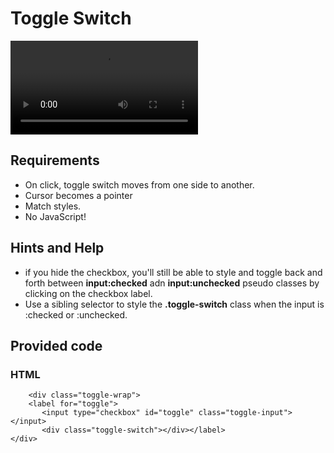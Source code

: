 # Toggle Switch

 <video alt="Toggle Switch" controls>
        <source src="./ToggleSwitch.mp4" type="video/mp4">
    </video>

## Requirements

- On click, toggle switch moves from one side to another.
- Cursor becomes a pointer
- Match styles.
- No JavaScript!

## Hints and Help

- if you hide the checkbox, you'll still be able to style and toggle back and forth between **input:checked** adn **input:unchecked** pseudo classes by clicking on the checkbox label.
- Use a sibling selector to style the **.toggle-switch** class when the input is :checked  or :unchecked.

## Provided code

### HTML

        <div class="toggle-wrap">
        <label for="toggle">
           <input type="checkbox" id="toggle" class="toggle-input"></input>
           <div class="toggle-switch"></div></label>
    </div>
